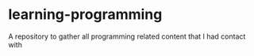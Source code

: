 # learning-programming
A repository to gather all programming related content that I had contact with
